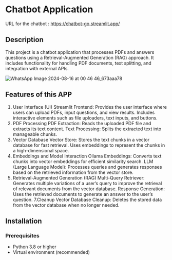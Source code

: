 # Chatbot Application
URL for the chatbot : https://chatbot-go.streamlit.app/

## Description

This project is a chatbot application that processes PDFs and answers questions using a Retrieval-Augmented Generation (RAG) approach. It includes functionality for handling PDF documents, text splitting, and integration with external APIs.

![WhatsApp Image 2024-08-16 at 00 46 46_673aaa78](https://github.com/user-attachments/assets/2915362e-2e96-46ed-9662-7053b890cfe5)

## Features of this APP
1. User Interface (UI)
   Streamlit Frontend:
   Provides the user interface where users can upload PDFs, input questions, and view results. Includes interactive elements such as file uploaders, text inputs, and buttons.
2. PDF Processing
   PDF Extraction: Reads the uploaded PDF file and extracts its text content.
   Text Processing: Splits the extracted text into manageable chunks.
4. Vector Database
   Vector Store: Stores the text chunks in a vector database for fast retrieval. Uses embeddings to represent the chunks in a high-dimensional space.
5. Embeddings and Model Interaction
   Ollama Embeddings: Converts text chunks into vector embeddings for efficient similarity search.
   LLM (Large Language Model): Processes queries and generates responses based on the retrieved information from the vector store.
6. Retrieval-Augmented Generation (RAG)
   Multi-Query Retriever: Generates multiple variations of a user’s query to improve the retrieval of relevant documents from the vector database.
   Response Generation: Uses the retrieved documents to generate an answer to the user’s question.
7.Cleanup
   Vector Database Cleanup: Deletes the stored data from the vector database when no longer needed.

## Installation

### Prerequisites

- Python 3.8 or higher
- Virtual environment (recommended)

